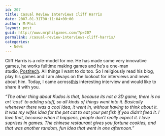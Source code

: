 ```yaml
---
id: 207
title: Casual Review Interviews Cliff Harris
date: 2007-01-31T00:11:04+00:00
author: MrPhil
layout: post
guid: http://www.mrphilgames.com/?p=207
permalink: /casual-review-interviews-cliff-harris/
categories:
  - News
---
```

Cliff Harris is a role-model for me. He has made some very innovative games, he works fulltime making games and he’s a one-man studio, [Postitech](http://www.positech.co.uk/). All things I want to do too. So I religiously read his blog, play his games and I am always on the lookout for interviews and news about him. Today, I came across[this](http://www.casualreview.com/article/51/Positech_Games_Interview) interesting interview and would like to share it with you.

_”The other thing about Kudos is that, because its not a 3D game, there is no art &#8216;cost&#8217; to adding stuff, so all kinds of things went into it. Basically whenever there was a cool idea, it went in, without having to think about it. It was my wifes idea for the pet cat to eat your pet fish if you didn&#8217;t feed it. I love that, because when it happens, people don&#8217;t really expect it. I love suprises in games. The chinese restaurant gives you fortune cookies, and that was another random, fun idea that went in one afternoon.”_
